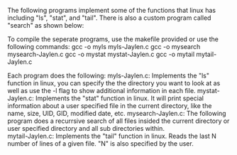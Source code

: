 The following programs implement some of the functions that linux has
including "ls", "stat", and "tail". There is also a custom program called
"search" as shown below:

To compile the seperate programs, use the makefile provided or use the following commands:
	gcc -o myls myls-Jaylen.c
	gcc -o mysearch mysearch-Jaylen.c
	gcc -o mystat mystat-Jaylen.c
	gcc -o mytail mytail-Jaylen.c

Each program does the following:
    myls-Jaylen.c:
        Implements the "ls" function in linux, you can specify the
        the directory you want to look at as well as use the -l flag to
        show additional information in each file.
    mystat-Jaylen.c:
        Implements the "stat" function in linux. It will print
        special information about a user specified file in the current
        directory, like the name, size, UID, GID, modified date, etc. 
    mysearch-Jaylen.c:
        The following program does a recurrsive search of all files
        insided the current directory or user specified directory
        and all sub directories within.  
    mytail-Jaylen.c:
        Implements the "tail" function in linux. Reads the last N
        number of lines of a given file. "N" is also specified by
        the user. 